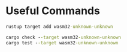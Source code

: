 # Useful Commands

```cmd
rustup target add wasm32-unknown-unknown

cargo check --target wasm32-unknown-unknown 
cargo test --target wasm32-unknown-unknown 
```
